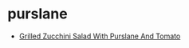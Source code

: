 # purslane

 * [Grilled Zucchini Salad With Purslane And Tomato](../../index/g/grilled-zucchini-salad-with-purslane-and-tomato-106887.json)
